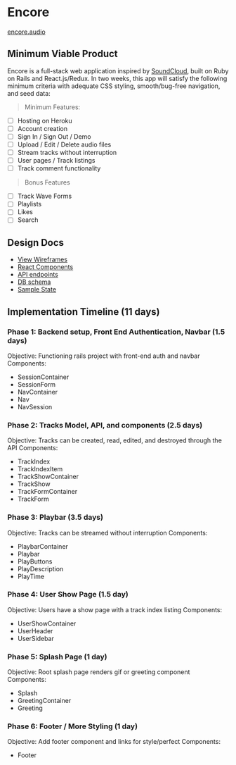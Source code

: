 # Encore

[encore.audio](http://www.herokuapp.com)

## Minimum Viable Product

Encore is a full-stack web application inspired by [SoundCloud](http://www.soundcloud.com),
built on Ruby on Rails and React.js/Redux. In two weeks, this app will satisfy
the following minimum criteria with adequate CSS styling, smooth/bug-free navigation,
and seed data:

>Minimum Features:
- [ ] Hosting on Heroku
- [ ] Account creation
- [ ] Sign In / Sign Out / Demo
- [ ] Upload / Edit / Delete audio files
- [ ] Stream tracks without interruption
- [ ] User pages / Track listings
- [ ] Track comment functionality

>Bonus Features
- [ ] Track Wave Forms
- [ ] Playlists
- [ ] Likes
- [ ] Search

## Design Docs
- [View Wireframes][wireframes]
- [React Components][components]
- [API endpoints][api-endpoints]
- [DB schema][schema]
- [Sample State][sample-state]

[wireframes]: ./wireframes
[components]: ./component-hierarchy.md
[sample-state]: ./sample-state.md
[api-endpoints]: ./api-endpoints.md
[schema]: ./schema.md

## Implementation Timeline (11 days)

### Phase 1: Backend setup, Front End Authentication, Navbar (1.5 days)
Objective: Functioning rails project with front-end auth and navbar
Components:
- SessionContainer
- SessionForm
- NavContainer
- Nav
- NavSession

### Phase 2: Tracks Model, API, and components (2.5 days)
Objective: Tracks can be created, read, edited, and destroyed through the API
Components:
- TrackIndex
- TrackIndexItem
- TrackShowContainer
- TrackShow
- TrackFormContainer
- TrackForm

### Phase 3: Playbar (3.5 days)
Objective: Tracks can be streamed without interruption
Components:
- PlaybarContainer
- Playbar
- PlayButtons
- PlayDescription
- PlayTime

### Phase 4: User Show Page (1.5 day)
Objective: Users have a show page with a track index listing
Components:
- UserShowContainer
- UserHeader
- UserSidebar

### Phase 5: Splash Page (1 day)
Objective: Root splash page renders gif or greeting component
Components:
- Splash
- GreetingContainer
- Greeting

### Phase 6: Footer / More Styling (1 day)
Objective: Add footer component and links for style/perfect
Components:
- Footer
